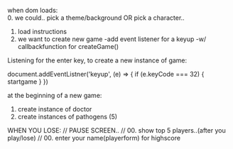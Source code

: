 when dom loads:    
0. we could.. pick a theme/background OR pick a character..
1. load instructions
2. we want to create new game
    -add event listener for a keyup
    -w/ callbackfunction for createGame()



Listening for the enter key, to create a new instance of game:

document.addEventListner('keyup', (e) => {
    if (e.keyCode === 32) {
        startgame
    }
})

at the beginning of a new game:
1. create instance of doctor
2. create instances of pathogens (5)




WHEN YOU LOSE:
// PAUSE SCREEN..
//     00. show top 5 players..(after you play/lose)
//     00. enter your name(playerform) for highscore